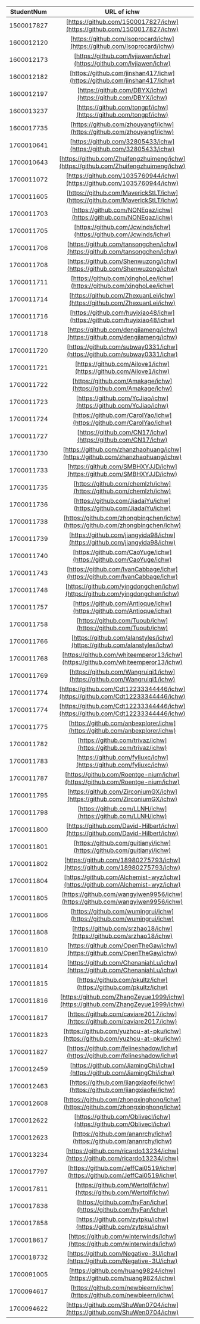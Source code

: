 
|StudentNum|URL of ichw|
|:-:|:-:|
|1500017827|[https://github.com/1500017827/ichw](https://github.com/1500017827/ichw)|
|1600012120|[https://github.com/Isoprocard/ichw](https://github.com/Isoprocard/ichw)|
|1600012173|[https://github.com/lvjiawen/ichw](https://github.com/lvjiawen/ichw)|
|1600012182|[https://github.com/jinshan417/ichw](https://github.com/jinshan417/ichw)|
|1600012197|[https://github.com/DBYX/ichw](https://github.com/DBYX/ichw)|
|1600013237|[https://github.com/tongpf/ichw](https://github.com/tongpf/ichw)|
|1600017735|[https://github.com/zhouyangf/ichw](https://github.com/zhouyangf/ichw)|
|1700010641|[https://github.com/32805433/ichw](https://github.com/32805433/ichw)|
|1700010643|[https://github.com/Zhuifengzhuimeng/ichw](https://github.com/Zhuifengzhuimeng/ichw)|
|1700011072|[https://github.com/1035760944/ichw](https://github.com/1035760944/ichw)|
|1700011605|[https://github.com/MaverickStLT/ichw](https://github.com/MaverickStLT/ichw)|
|1700011703|[https://github.com/NONEqaz/ichw](https://github.com/NONEqaz/ichw)|
|1700011705|[https://github.com/Jcwinds/ichw](https://github.com/Jcwinds/ichw)|
|1700011706|[https://github.com/tansongchen/ichw](https://github.com/tansongchen/ichw)|
|1700011708|[https://github.com/Shenwuzong/ichw](https://github.com/Shenwuzong/ichw)|
|1700011711|[https://github.com/xinghoLee/ichw](https://github.com/xinghoLee/ichw)|
|1700011714|[https://github.com/ZhexuanLei/ichw](https://github.com/ZhexuanLei/ichw)|
|1700011716|[https://github.com/huyixiao48/ichw](https://github.com/huyixiao48/ichw)|
|1700011718|[https://github.com/dengjiameng/ichw](https://github.com/dengjiameng/ichw)|
|1700011720|[https://github.com/subway0331/ichw](https://github.com/subway0331/ichw)|
|1700011721|[https://github.com/Ailove1/ichw](https://github.com/Ailove1/ichw)|
|1700011722|[https://github.com/Amakage/ichw](https://github.com/Amakage/ichw)|
|1700011723|[https://github.com/YcJiao/ichw](https://github.com/YcJiao/ichw)|
|1700011724|[https://github.com/CarolYao/ichw](https://github.com/CarolYao/ichw)|
|1700011727|[https://github.com/CN17/ichw](https://github.com/CN17/ichw)|
|1700011730|[https://github.com/zhanzhaohuang/ichw](https://github.com/zhanzhaohuang/ichw)|
|1700011733|[https://github.com/SMBHXYJJD/ichw](https://github.com/SMBHXYJJD/ichw)|
|1700011735|[https://github.com/chemlzh/ichw](https://github.com/chemlzh/ichw)|
|1700011736|[https://github.com/JiadaiYu/ichw](https://github.com/JiadaiYu/ichw)|
|1700011738|[https://github.com/zhongbingchen/ichw](https://github.com/zhongbingchen/ichw)|
|1700011739|[https://github.com/jiangyida98/ichw](https://github.com/jiangyida98/ichw)|
|1700011740|[https://github.com/CaoYuge/ichw](https://github.com/CaoYuge/ichw)|
|1700011743|[https://github.com/IvanCabbage/ichw](https://github.com/IvanCabbage/ichw)|
|1700011748|[https://github.com/yingdongchen/ichw](https://github.com/yingdongchen/ichw)|
|1700011757|[https://github.com/Antioque/ichw](https://github.com/Antioque/ichw)|
|1700011758|[https://github.com/Tuoub/ichw](https://github.com/Tuoub/ichw)|
|1700011766|[https://github.com/alanstyles/ichw](https://github.com/alanstyles/ichw)|
|1700011768|[https://github.com/whiteemperor13/ichw](https://github.com/whiteemperor13/ichw)|
|1700011769|[https://github.com/Wangruiqi1/ichw](https://github.com/Wangruiqi1/ichw)|
|1700011774|[https://github.com/Cdt12233344446/ichw](https://github.com/Cdt12233344446/ichw)|
|1700011774|[https://github.com/Cdt12233344446/ichw](https://github.com/Cdt12233344446/ichw)|
|1700011775|[https://github.com/anbexplorer/ichw](https://github.com/anbexplorer/ichw)|
|1700011782|[https://github.com/trivaz/ichw](https://github.com/trivaz/ichw)|
|1700011783|[https://github.com/fyliuxc/ichw](https://github.com/fyliuxc/ichw)|
|1700011787|[https://github.com/Roentge-nium/ichw](https://github.com/Roentge-nium/ichw)|
|1700011795|[https://github.com/ZirconiumGX/ichw](https://github.com/ZirconiumGX/ichw)|
|1700011798|[https://github.com/LLNH/ichw](https://github.com/LLNH/ichw)|
|1700011800|[https://github.com/David-Hilbert/ichw](https://github.com/David-Hilbert/ichw)|
|1700011801|[https://github.com/guitianyi/ichw](https://github.com/guitianyi/ichw)|
|1700011802|[https://github.com/18980275793/ichw](https://github.com/18980275793/ichw)|
|1700011804|[https://github.com/Alchemist-wyz/ichw](https://github.com/Alchemist-wyz/ichw)|
|1700011805|[https://github.com/wangyiwen9956/ichw](https://github.com/wangyiwen9956/ichw)|
|1700011806|[https://github.com/wumingrui/ichw](https://github.com/wumingrui/ichw)|
|1700011808|[https://github.com/srzhao18/ichw](https://github.com/srzhao18/ichw)|
|1700011810|[https://github.com/OpenTheGay/ichw](https://github.com/OpenTheGay/ichw)|
|1700011814|[https://github.com/ChenaniahLu/ichw](https://github.com/ChenaniahLu/ichw)|
|1700011815|[https://github.com/pkultz/ichw](https://github.com/pkultz/ichw)|
|1700011816|[https://github.com/ZhangZeyue1999/ichw](https://github.com/ZhangZeyue1999/ichw)|
|1700011817|[https://github.com/caviare2017/ichw](https://github.com/caviare2017/ichw)|
|1700011823|[https://github.com/yuzhou-at-pku/ichw](https://github.com/yuzhou-at-pku/ichw)|
|1700011827|[https://github.com/felineshadow/ichw](https://github.com/felineshadow/ichw)|
|1700012459|[https://github.com/JiamingChi/ichw](https://github.com/JiamingChi/ichw)|
|1700012463|[https://github.com/jiangxiaofei/ichw](https://github.com/jiangxiaofei/ichw)|
|1700012608|[https://github.com/zhongxinghong/ichw](https://github.com/zhongxinghong/ichw)|
|1700012622|[https://github.com/Oblivecl/ichw](https://github.com/Oblivecl/ichw)|
|1700012623|[https://github.com/ananrchy/ichw](https://github.com/ananrchy/ichw)|
|1700013234|[https://github.com/ricardo13234/ichw](https://github.com/ricardo13234/ichw)|
|1700017797|[https://github.com/JeffCai0519/ichw](https://github.com/JeffCai0519/ichw)|
|1700017811|[https://github.com/Wertolf/ichw](https://github.com/Wertolf/ichw)|
|1700017838|[https://github.com/hyFan/ichw](https://github.com/hyFan/ichw)|
|1700017858|[https://github.com/zytpku/ichw](https://github.com/zytpku/ichw)|
|1700018617|[https://github.com/winterwinds/ichw](https://github.com/winterwinds/ichw)|
|1700018732|[https://github.com/Negative-3U/ichw](https://github.com/Negative-3U/ichw)|
|1700091005|[https://github.com/huang9824/ichw](https://github.com/huang9824/ichw)|
|1700094617|[https://github.com/newbieern/ichw](https://github.com/newbieern/ichw)|
|1700094622|[https://github.com/ShuWen0704/ichw](https://github.com/ShuWen0704/ichw)|
